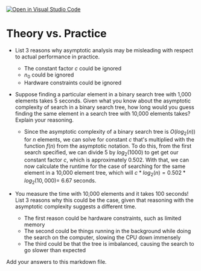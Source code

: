 [![Open in Visual Studio Code](https://classroom.github.com/assets/open-in-vscode-718a45dd9cf7e7f842a935f5ebbe5719a5e09af4491e668f4dbf3b35d5cca122.svg)](https://classroom.github.com/online_ide?assignment_repo_id=12049056&assignment_repo_type=AssignmentRepo)
# Theory vs. Practice

- List 3 reasons why asymptotic analysis may be misleading with respect to
  actual performance in practice.
  - The constant factor $c$ could be ignored 
  - $n_{0}$ could be ignored  
  - Hardware constraints could be ignored 

- Suppose finding a particular element in a binary search tree with 1,000
  elements takes 5 seconds. Given what you know about the asymptotic complexity
  of search in a binary search tree, how long would you guess finding the same
  element in a search tree with 10,000 elements takes? Explain your reasoning.

  - Since the asymptotic complexity of a binary search tree is $O(log_{2}(n))$ for $n$ elements, we can solve for constant $c$ that's multiplied with the function $f(n)$ from the asymptotic notation. To do this, from the first search specified, we can divide 5 by $log_{2}(1000)$ to get get our constant factor $c$, which is approximately $0.502$. With that, we can now calculate the runtime for the case of searching for the same element in a 10,000 element tree, which will $c*log_{2}(n) = 0.502*log_{2}(10,000) =$ 6.67 seconds. 

- You measure the time with 10,000 elements and it takes 100 seconds! List 3
  reasons why this could be the case, given that reasoning with the asymptotic
  complexity suggests a different time.
  - The first reason could be hardware constraints, such as limited memory
  - The second could be things running in the background while doing the search on the computer, slowing the CPU down immensely
  - The third could be that the tree is imbalanced, causing the search to go slower than expected

Add your answers to this markdown file.
